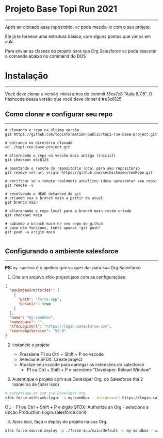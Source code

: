 # Projeto Base Topi Run 2021
----
Após ter clonado esse repositório, vc pode mescla-lo com o seu projeto.

Ele já te fornece uma estrutura básica, com alguns pontos que vimos em aula.

Para enviar as classes do projeto para sua Org Salesforce vc pode executar o comando abaixo no command do DOS

# Instalação
--------
Você deve clonar a versão inicial antes do commit f3ca7c8 "Aula 6,7,8". O hashcode dessa versão que você deve clonar é #e3c6125

## Como clonar e configurar seu repo
-------
```
# clonando o repo na última versão
git https://github.com/topinformation-public/topi-run-base-project.git

# entrando no diretório clonado
cd ./topi-run-base-project.git

# alternando o repo na versão mais antiga (inicial)
git checkout e3c6125

# apontando o remote do repositório local para seu repositório
git remove set-url origin https://github.com/seuNickname/seuRepo.git

# verificar se o remote realmente atualizou (deve apresentar seu repo)
git remote -v

# resolvendo o HEAD detached do git
# criando sua a branch main a partir da atual
git branch main

# alteranando o repo local para a branch main recém criada
git checkout main

# subindo a branch main no seu repo do github
# caso não funcione, tente apenas "git push"
git push -u origin main


```
## Configurando o ambiente salesforce
-------
**PS:** `my-sandbox` é o apelido que vc quer dar para sua Org Salesforce

1. Crie um arquivo sfdx-project.json com as configurações:
```json
{
  "packageDirectories": [
    {
      "path": "force-app",
      "default": true
    }
  ],
  "name": "my-sandbox",
  "namespace": "",
  "sfdcLoginUrl": "https://login.salesforce.com",
  "sourceApiVersion": "52.0"
}
```

2. Instancie o projeto
    - Pressione F1 ou Ctrl + Shift + P no vscode
    - Selecione SFDX: Create project
    - Atualize seu vscode para carregar as extensões do salesforce 
        - F1 ou Ctrl + Shift + P e selecione "Developer: Reload Window"
 
3. Autentique o projeto com sua Developer Org. do Salesforce (há 2 maneiras de fazer isso)
``` bash
# autentique-se com sua Developer Org.
sfdx force:auth:web:login -a my-sandbox --instanceurl https://login.salesforce.com
```
OU
    - F1 ou Ctrl + Shift + P e digite SFDX: Authorize an Org
    - selecione a opção Production (login.salesforce.com)

4. Após isso, faça o deploy do projeto na sua Org.
```sh
sfdx force:source:deploy -p ./force-app/main/default -u my-sandbox --wait=90

```

